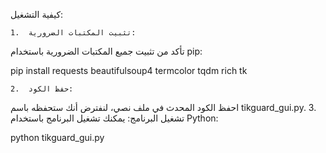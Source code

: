 كيفية التشغيل:

	1.	تثبيت المكتبات الضرورية:
تأكد من تثبيت جميع المكتبات الضرورية باستخدام pip:

pip install requests beautifulsoup4 termcolor tqdm rich tk


	2.	حفظ الكود:
احفظ الكود المحدث في ملف نصي، لنفترض أنك ستحفظه باسم tikguard_gui.py.
	3.	تشغيل البرنامج:
يمكنك تشغيل البرنامج باستخدام Python:

python tikguard_gui.py
